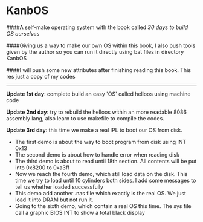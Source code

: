 # KanbOS
####A self-make operating system with the book called *30 days to build OS ourselves*

####Giving us a way to make our own OS within this book, I also push tools given by the author so you can run it directly using bat files in directory KanbOS

####I will push some new attributes after finishing reading this book. This res just a copy of my codes


-------------------

**Update 1st day**: complete build an easy 'OS' called helloos using machine code

**Update 2nd day**: try to rebuild the helloos within an more readable 8086 assembly lang, also learn to use makefile to compile the codes.

**Update 3rd day**: this time we make a real IPL to boot our OS from disk.
- The first demo is about the way to boot program from disk using INT 0x13
- The second demo is about how to handle error when reading disk
- The third demo is about to read until 18th section. All contents will be put into 0x8200 to 0xa3ff
- Now we reach the fourth demo, which still load data on the disk. This time we try to load until 10 cylinders both sides. I add some messages to tell us whether loaded successfully
- This demo add another .nas file which exactly is the real OS. We just load it into DRAM but not run it.
- Going to the sixth demo, which contain a real OS this time. The sys file call a graphic BIOS INT to show a total black display
